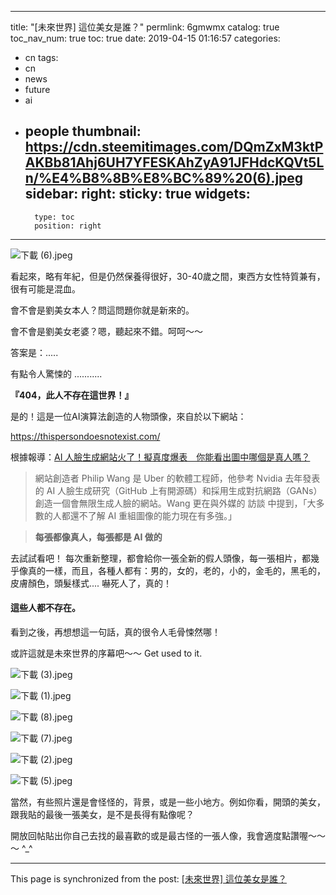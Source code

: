 
---
title: "[未來世界] 這位美女是誰？"
permlink: 6gmwmx
catalog: true
toc_nav_num: true
toc: true
date: 2019-04-15 01:16:57
categories:
- cn
tags:
- cn
- news
- future
- ai
- people
thumbnail: https://cdn.steemitimages.com/DQmZxM3ktPAKBb81Ahj6UH7YFESKAhZyA91JFHdcKQVt5Ln/%E4%B8%8B%E8%BC%89%20(6).jpeg
sidebar:
    right:
        sticky: true
widgets:
    -
        type: toc
        position: right
---


![下載 (6).jpeg](https://cdn.steemitimages.com/DQmZxM3ktPAKBb81Ahj6UH7YFESKAhZyA91JFHdcKQVt5Ln/%E4%B8%8B%E8%BC%89%20(6).jpeg)

看起來，略有年紀，但是仍然保養得很好，30-40歲之間，東西方女性特質兼有，很有可能是混血。

會不會是劉美女本人？問這問題你就是新來的。

會不會是劉美女老婆？嗯，聽起來不錯。呵呵～～

答案是：.....

有點令人驚悚的 ...........

**『404，此人不存在這世界！』**

是的！這是一位AI演算法創造的人物頭像，來自於以下網站：

https://thispersondoesnotexist.com/

根據報導：[AI 人臉生成網站火了！擬真度爆表　你能看出圖中哪個是真人嗎？](https://buzzorange.com/techorange/2019/02/18/this-person-does-not-exist/)

>網站創造者 Philip Wang 是 Uber 的軟體工程師，他參考 Nvidia 去年發表的 AI 人臉生成研究（GitHub 上有開源碼）和採用生成對抗網路（GANs）創造一個會無限生成人臉的網站。Wang 更在與外媒的 訪談 中提到，「大多數的人都還不了解 AI 重組圖像的能力現在有多強。」

>**每張都像真人，每張都是 AI 做的**

去試試看吧！ 每次重新整理，都會給你一張全新的假人頭像，每一張相片，都幾乎像真的一樣，而且，各種人都有：男的，女的，老的，小的，金毛的，黑毛的，皮膚顏色，頭髮樣式.... 嚇死人了，真的！

#### 這些人都不存在。

看到之後，再想想這一句話，真的很令人毛骨悚然哪！

或許這就是未來世界的序幕吧～～ Get used to it.


![下載 (3).jpeg](https://cdn.steemitimages.com/DQmbDomjKYHwiMYC84dmzRZuoauEvzNsJYX8Nypdcnikfuw/%E4%B8%8B%E8%BC%89%20(3).jpeg)

![下載 (1).jpeg](https://cdn.steemitimages.com/DQmawLFDjdLcy9EUsLP9Zfb6bxnJcyoTMuHmh14Rq7hskSD/%E4%B8%8B%E8%BC%89%20(1).jpeg)

![下載 (8).jpeg](https://cdn.steemitimages.com/DQmc7nkga9KRo2HBd1zFHZrmwDHQLZSQb8zEJmzguzPfzK8/%E4%B8%8B%E8%BC%89%20(8).jpeg)

![下載 (7).jpeg](https://cdn.steemitimages.com/DQmZBHQp8XDUagPMG5YWcpqL8uucmGBgFQK2yYbd4o43EGF/%E4%B8%8B%E8%BC%89%20(7).jpeg)

![下載 (2).jpeg](https://cdn.steemitimages.com/DQmeV2bvo16rdvUzvy77VJwvUtrWdPqk8X59dbgVfKVuT4F/%E4%B8%8B%E8%BC%89%20(2).jpeg)

![下載 (5).jpeg](https://cdn.steemitimages.com/DQmV8f1YoEiZVZtw4ZSquu9fxudwRDprdYXfbQbPDAfHX6J/%E4%B8%8B%E8%BC%89%20(5).jpeg)

當然，有些照片還是會怪怪的，背景，或是一些小地方。例如你看，開頭的美女，跟我貼的最後一張美女，是不是長得有點像呢？

開放回帖貼出你自己去找的最喜歡的或是最古怪的一張人像，我會適度點讚喔～～～ ^_^

- - -

This page is synchronized from the post: [[未來世界] 這位美女是誰？](https://steemit.com/@deanliu/6gmwmx)
